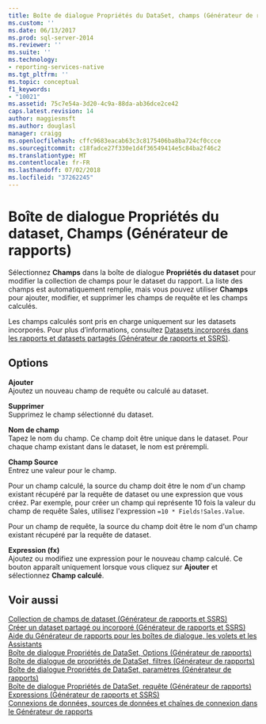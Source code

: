 ```yaml
---
title: Boîte de dialogue Propriétés du DataSet, champs (Générateur de rapports) | Microsoft Docs
ms.custom: ''
ms.date: 06/13/2017
ms.prod: sql-server-2014
ms.reviewer: ''
ms.suite: ''
ms.technology:
- reporting-services-native
ms.tgt_pltfrm: ''
ms.topic: conceptual
f1_keywords:
- "10021"
ms.assetid: 75c7e54a-3d20-4c9a-88da-ab36dce2ce42
caps.latest.revision: 14
author: maggiesmsft
ms.author: douglasl
manager: craigg
ms.openlocfilehash: cffc9683eacab63c3c8175406ba8ba724cf0ccce
ms.sourcegitcommit: c18fadce27f330e1d4f36549414e5c84ba2f46c2
ms.translationtype: MT
ms.contentlocale: fr-FR
ms.lasthandoff: 07/02/2018
ms.locfileid: "37262245"
---
```

# <a name="dataset-properties-dialog-box-fields-report-builder"></a>Boîte de dialogue Propriétés du dataset, Champs (Générateur de rapports)
  Sélectionnez **Champs** dans la boîte de dialogue **Propriétés du dataset** pour modifier la collection de champs pour le dataset du rapport. La liste des champs est automatiquement remplie, mais vous pouvez utiliser **Champs** pour ajouter, modifier, et supprimer les champs de requête et les champs calculés.  
  
 Les champs calculés sont pris en charge uniquement sur les datasets incorporés. Pour plus d’informations, consultez [Datasets incorporés dans les rapports et datasets partagés &#40;Générateur de rapports et SSRS&#41;](report-data/report-embedded-datasets-and-shared-datasets-report-builder-and-ssrs.md).  
  
## <a name="options"></a>Options  
 **Ajouter**  
 Ajoutez un nouveau champ de requête ou calculé au dataset.  
  
 **Supprimer**  
 Supprimez le champ sélectionné du dataset.  
  
 **Nom de champ**  
 Tapez le nom du champ. Ce champ doit être unique dans le dataset. Pour chaque champ existant dans le dataset, le nom est prérempli.  
  
 **Champ Source**  
 Entrez une valeur pour le champ.  
  
 Pour un champ calculé, la source du champ doit être le nom d'un champ existant récupéré par la requête de dataset ou une expression que vous créez. Par exemple, pour créer un champ qui représente 10 fois la valeur du champ de requête Sales, utilisez l'expression `=10 * Fields!Sales.Value`.  
  
 Pour un champ de requête, la source du champ doit être le nom d'un champ existant récupéré par la requête de dataset.  
  
 **Expression (fx)**  
 Ajoutez ou modifiez une expression pour le nouveau champ calculé. Ce bouton apparaît uniquement lorsque vous cliquez sur **Ajouter** et sélectionnez **Champ calculé**.  
  
## <a name="see-also"></a>Voir aussi  
 [Collection de champs de dataset &#40;Générateur de rapports et SSRS&#41;](report-data/dataset-fields-collection-report-builder-and-ssrs.md)   
 [Créer un dataset partagé ou incorporé &#40;Générateur de rapports et SSRS&#41;](report-data/create-a-shared-dataset-or-embedded-dataset-report-builder-and-ssrs.md)   
 [Aide du Générateur de rapports pour les boîtes de dialogue, les volets et les Assistants](../../2014/reporting-services/report-builder-help-for-dialog-boxes-panes-and-wizards.md)   
 [Boîte de dialogue Propriétés de DataSet, Options &#40;Générateur de rapports&#41;](report-data/dataset-properties-dialog-box-options-report-builder.md)   
 [Boîte de dialogue de propriétés de DataSet, filtres &#40;Générateur de rapports&#41;](../../2014/reporting-services/dataset-properties-dialog-box-filters-report-builder.md)   
 [Boîte de dialogue Propriétés de DataSet, paramètres &#40;Générateur de rapports&#41;](../../2014/reporting-services/dataset-properties-dialog-box-parameters-report-builder.md)   
 [Boîte de dialogue Propriétés de DataSet, requête &#40;Générateur de rapports&#41;](report-data/dataset-properties-dialog-box-query-report-builder.md)   
 [Expressions &#40;Générateur de rapports et SSRS&#41;](report-design/expressions-report-builder-and-ssrs.md)   
 [Connexions de données, sources de données et chaînes de connexion dans le Générateur de rapports](../../2014/reporting-services/data-connections-data-sources-and-connection-strings-in-report-builder.md)  
  
  
